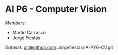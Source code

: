# AI P6 - Computer Vision

*Members:*
- Martin Carrasco
- Jorge Fiestas

*Dataset:* git@github.com:Jorgefiestas/IA-PY6-CV.git
